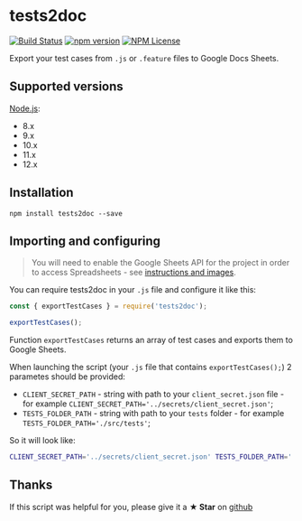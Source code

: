 # tests2doc

[![Build Status](https://travis-ci.org/Marketionist/tests2doc.svg?branch=master)](https://travis-ci.org/Marketionist/tests2doc)
[![npm version](https://img.shields.io/npm/v/tests2doc.svg)](https://www.npmjs.com/package/tests2doc)
[![NPM License](https://img.shields.io/npm/l/tests2doc.svg)](https://github.com/Marketionist/tests2doc/blob/master/LICENSE)

Export your test cases from `.js` or `.feature` files to Google Docs Sheets.

## Supported versions
[Node.js](http://nodejs.org/):
- 8.x
- 9.x
- 10.x
- 11.x
- 12.x

## Installation
`npm install tests2doc --save`

## Importing and configuring
> You will need to enable the Google Sheets API for the project in order to access
> Spreadsheets - see [instructions and images](https://cmichel.io/how-to-access-google-spreadsheet-with-node/).

You can require tests2doc in your `.js` file and configure it like this:

```javascript
const { exportTestCases } = require('tests2doc');

exportTestCases();
```

Function `exportTestCases` returns an array of test cases and exports them to Google Sheets.

When launching the script (your `.js` file that contains `exportTestCases();`) 2 parametes should be provided:
- `CLIENT_SECRET_PATH` - string with path to your `client_secret.json` file - for
    example `CLIENT_SECRET_PATH='../secrets/client_secret.json'`;
- `TESTS_FOLDER_PATH` - string with path to your `tests` folder - for example `TESTS_FOLDER_PATH='./src/tests'`;

So it will look like:

```bash
CLIENT_SECRET_PATH='../secrets/client_secret.json' TESTS_FOLDER_PATH='./src/tests' node index.js
```


## Thanks
If this script was helpful for you, please give it a **★ Star**
on [github](https://github.com/Marketionist/tests2doc)
